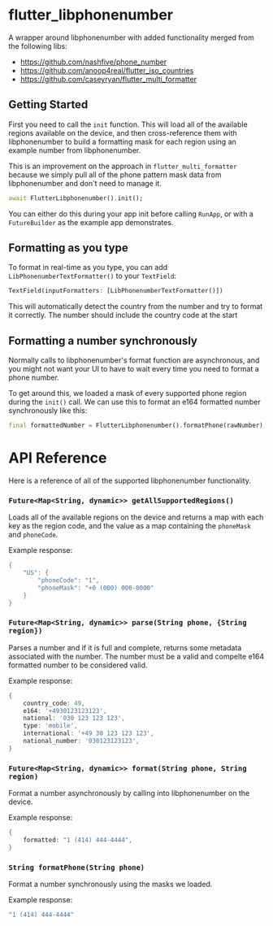 # flutter_libphonenumber

A wrapper around libphonenumber with added functionality merged from the following libs:
* https://github.com/nashfive/phone_number
* https://github.com/anoop4real/flutter_iso_countries
* https://github.com/caseyryan/flutter_multi_formatter

## Getting Started
First you need to call the `init` function. This will load all of the available regions available on the device, and then cross-reference them with libphonenumber to build a formatting mask for each region using an example number from libphonenumber.

This is an improvement on the approach in `flutter_multi_formatter` because we simply pull all of the phone pattern mask data from libphonenumber and don't need to manage it.

```dart
await FlutterLibphonenumber().init();
```

You can either do this during your app init before calling `RunApp`, or with a `FutureBuilder` as the example app demonstrates.

## Formatting as you type
To format in real-time as you type, you can add `LibPhonenumberTextFormatter()` to your `TextField`:
```dart
TextField(inputFormatters: [LibPhonenumberTextFormatter()])
```
This will automatically detect the country from the number and try to format it correctly. The number should include the country code at the start

## Formatting a number synchronously
Normally calls to libphonenumber's format function are asynchronous, and you might not want
your UI to have to wait every time you need to format a phone number.

To get around this, we loaded a mask of every supported phone region during the `init()` call. We can use this to format an e164 formatted number synchronously like this:
```dart
final formattedNumber = FlutterLibphonenumber().formatPhone(rawNumber);
```

# API Reference
Here is a reference of all of the supported libphonenumber functionality.
### `Future<Map<String, dynamic>> getAllSupportedRegions()`
Loads all of the available regions on the device and returns a map with each key as the region code, and the value as a map containing the `phoneMask` and `phoneCode`.

Example response:
```dart
{
    "US": {
        "phoneCode": "1",
        "phoneMask": "+0 (000) 000-0000"
    }
}
```

### `Future<Map<String, dynamic>> parse(String phone, {String region})`
Parses a number and if it is full and complete, returns some metadata associated with the number. The number must be a valid and compelte e164 formatted number to be considered valid.

Example response:
```dart
{
    country_code: 49,
    e164: '+4930123123123',
    national: '030 123 123 123',
    type: 'mobile',
    international: '+49 30 123 123 123',
    national_number: '030123123123',
}
```

### `Future<Map<String, dynamic>> format(String phone, String region)`
Format a number asynchronously by calling into libphonenumber on the device.

Example response:
```dart
{
    formatted: "1 (414) 444-4444",
}
```

### `String formatPhone(String phone)`
Format a number synchronously using the masks we loaded.

Example response:
```dart
"1 (414) 444-4444"
```